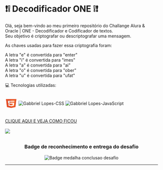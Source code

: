# ❗❕ Decodificador ONE ❕❗ #

Olá, seja bem-vindo ao meu primeiro repositório do Challange Alura & Oracle | ONE - Decodificador e Codificador de textos.<br>
Seu objetivo é criptografar ou descriptografar uma mensagem.

As chaves usadas para fazer essa criptografia foram: 

A letra "e" é convertida para "enter"<br>
A letra "i" é convertida para "imes"<br>
A letra "a" é convertida para "ai"<br>
A letra "o" é convertida para "ober"<br>
A letra "u" é convertida para "ufat"<br>

💻 Tecnologias utilizadas:

<div style="display: inline_block"><br>
  <img align="center" alt="Gabbriel Lopes-HTML" height="30" width="40" src="https://raw.githubusercontent.com/devicons/devicon/master/icons/html5/html5-original.svg">
  <img align="center" alt="Gabbriel Lopes-CSS" height="30" width="40" src="https://cdn.jsdelivr.net/gh/devicons/devicon/icons/css3/css3-original.svg">
  <img align="center" alt="Gabbriel Lopes-JavaScript" height="30" width="40" src="https://cdn.jsdelivr.net/gh/devicons/devicon/icons/javascript/javascript-original.svg">

</div>
<br><br>

<div>
  <a href="https://gabblps.github.io/Decodificador-ONE-Challange-Alura/" taget="_blank">CLIQUE AQUI E VEJA COMO FICOU</a>
<div/>
  
<br>
  <img src="https://user-images.githubusercontent.com/101233353/168910133-0ad89b19-5c8e-446f-adbb-e8740f357274.png">
<br>
  
<div align="center">
<h3 style="text-align: center;margin-top:30px"><strong>Badge de reconhecimento e entrega do desafio</strong></h3>
   <img align="center" alt="Badge medalha conclusao desafio" height="50%" width="50%" src="https://user-images.githubusercontent.com/101233353/168909815-16802d3d-35a5-4793-89ac-d99a7b14354c.png">
</div>
<hr>

